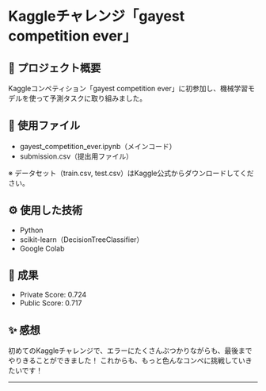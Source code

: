 # Kaggleチャレンジ「gayest competition ever」

## 📖 プロジェクト概要
Kaggleコンペティション「gayest competition ever」に初参加し、機械学習モデルを使って予測タスクに取り組みました。

## 📂 使用ファイル
- gayest_competition_ever.ipynb（メインコード）
- submission.csv（提出用ファイル）

※ データセット（train.csv, test.csv）はKaggle公式からダウンロードしてください。

## ⚙️ 使用した技術
- Python
- scikit-learn（DecisionTreeClassifier）
- Google Colab

## 🎯 成果
- Private Score: 0.724
- Public Score: 0.717

## ✨ 感想
初めてのKaggleチャレンジで、エラーにたくさんぶつかりながらも、最後までやりきることができました！
これからも、もっと色んなコンペに挑戦していきたいです！

---

